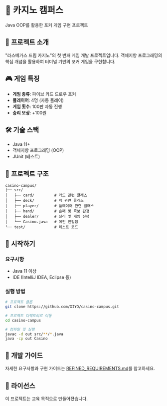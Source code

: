 # 🎰 카지노 캠퍼스

Java OOP를 활용한 포커 게임 구현 프로젝트

## 📝 프로젝트 소개

"라스베가스 드림 카지노"의 첫 번째 게임 개발 프로젝트입니다. 
객체지향 프로그래밍의 핵심 개념을 활용하여 터미널 기반의 포커 게임을 구현합니다.

## 🎮 게임 특징

- **게임 종류**: 파이브 카드 드로우 포커
- **플레이어**: 4명 (자동 플레이)
- **게임 횟수**: 100판 자동 진행
- **승리 보상**: +100원

## 🛠️ 기술 스택

- Java 11+
- 객체지향 프로그래밍 (OOP)
- JUnit (테스트)

## 📁 프로젝트 구조

```
casino-campus/
├── src/
│   ├── card/         # 카드 관련 클래스
│   ├── deck/         # 덱 관련 클래스
│   ├── player/       # 플레이어 관련 클래스
│   ├── hand/         # 손패 및 족보 판정
│   ├── dealer/       # 딜러 및 게임 진행
│   └── Casino.java   # 메인 진입점
└── test/             # 테스트 코드
```

## 🚀 시작하기

### 요구사항
- Java 11 이상
- IDE (IntelliJ IDEA, Eclipse 등)

### 실행 방법
```bash
# 프로젝트 클론
git clone https://github.com/XIYO/casino-campus.git

# 프로젝트 디렉토리로 이동
cd casino-campus

# 컴파일 및 실행
javac -d out src/**/*.java
java -cp out Casino
```

## 📖 개발 가이드

자세한 요구사항과 구현 가이드는 [REFINED_REQUIREMENTS.md](REFINED_REQUIREMENTS.md)를 참고하세요.

## 📄 라이선스

이 프로젝트는 교육 목적으로 만들어졌습니다.
